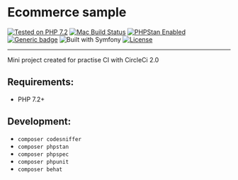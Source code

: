 # Ecommerce sample 
[![Tested on PHP 7.2](https://img.shields.io/badge/PHP%20^7.2%20-brightgreen.svg?maxAge=2419200)]()
[![Mac Build Status](https://circleci.com/gh/git-lfs/git-lfs.svg?style=shield&circle-token=856152c2b02bfd236f54d21e1f581f3e4ebf47ad)](https://circleci.com/gh/git-lfs/git-lfs) 
<a href="https://github.com/phpstan/phpstan"><img src="https://img.shields.io/badge/PHPStan-enabled-brightgreen.svg?style=flat" alt="PHPStan Enabled"></a>
[![Generic badge](https://img.shields.io/badge/Test-passing-green.svg)](https://shields.io/)
![Built with Symfony](http://pixel-cookers.github.io/built-with-badges/symfony/symfony-long.png)
<a href="https://packagist.org/packages/nunomaduro/larastan"><img src="https://poser.pugx.org/nunomaduro/larastan/license.svg" alt="License"></a>

-------------
Mini project created for practise CI with CircleCi 2.0

Requirements:
-------------
- PHP 7.2+

Development:
------------
- `composer codesniffer`
- `composer phpstan`
- `composer phpspec`
- `composer phpunit`
- `composer behat`
